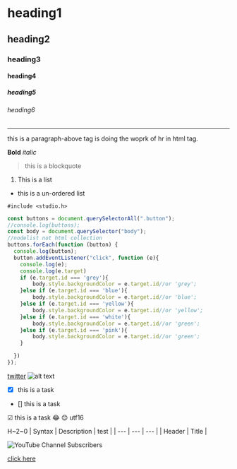 # heading1
## heading2
### heading3
#### heading4
##### heading5
###### heading6
--- 
this is a paragraph-above tag is doing the woprk of hr in html tag.

**Bold**
*italic*
> this is a blockquote

1. This is a list
- this is a un-ordered list

`#include <studio.h>`
```javascript
const buttons = document.querySelectorAll(".button");
//console.log(buttons);
const body = document.querySelector("body");
//nodelist not html collection
buttons.forEach(function (button) {
  console.log(button);
  button.addEventListener("click", function (e){
    console.log(e);
    console.log(e.target)
    if (e.target.id === 'grey'){
        body.style.backgroundColor = e.target.id//or 'grey';
    }else if (e.target.id === 'blue'){
        body.style.backgroundColor = e.target.id//or 'blue';
    }else if (e.target.id === 'yellow'){
        body.style.backgroundColor = e.target.id//or 'yellow';
    }else if (e.target.id === 'white'){
        body.style.backgroundColor = e.target.id//or 'green';
    }else if (e.target.id === 'pink'){
        body.style.backgroundColor = e.target.id//or 'green';
    }

  })
});

```
[twitter](http://twitter.com/)
![alt text](chainsaw-man-6zhr96v1eo9fidla.jpg)

<!--  -->

- [x] this is a task
- [] this is a task

&#9745; this is a task
:joy:
😊 utf16

H~2~0
| Syntax  | Description | test |
| --- | --- | --- |
| Header  | Title |

![YouTube Channel Subscribers](https://img.shields.io/youtube/channel/subscribers/UCXgGY0wkg0zynnHvSEVmE3A)

[click here](https://stackblitz.com/edit/dom-project-chaiaurcode?file=index.html)